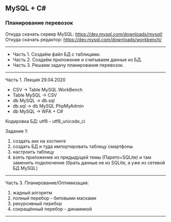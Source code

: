 ## MySQL + C#  
### Планирование перевозок  

Откуда скачать сервер MySQL: https://dev.mysql.com/downloads/mysql/  
Откуда скачать редактор: https://dev.mysql.com/downloads/workbench/  

---  

* Часть 1. Создаём файл БД с таблицами.  
* Часть 2. Создаём приложение и считываем данные из БД.  
* Часть 3. Решаем задачу планирования перевозок.  

---  

Часть 1. Лекция 29.04.2020  

* CSV -> Table MySQL WorkBench  
* Table MySQL -> CSV  
* db MySQL -> db.sql  
* db.sql -> db MySQL PhpMyAdmin  
* db MySQL -> WFA + C#  

Кодировка БД: utf8 - utf8_unicode_ci  

Задание 1:  
1) создать акк на хостинге  
2) создать БД и туда импортировать таблицу смартфоны  
3) настроить таблицу  
4) взять приложение из предыдущей темы (Парето+SQLite) и там заменить подключение (брать данные не из SQLite, а уже из сетевой БД MySQL)  


---  

Часть 3. Планирование/Оптимизация:  
1) жадный алгоритм  
2) полный перебор - битовыми масками  
3) рекурсивный перебор  
4) сокращённый перебор - динамикой  

---  








